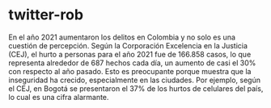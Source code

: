 # twitter-rob

En el año 2021 aumentaron los delitos en Colombia y no solo es una cuestión de percepción. Según la Corporación Excelencia en la Justicia (CEJ), el hurto a personas para el año 2021 fue de 166.858 casos, lo que representa alrededor de 687 hechos cada día, un aumento de casi el 30% con respecto al año pasado. Esto es preocupante porque muestra que la inseguridad ha crecido, especialmente en las ciudades. Por ejemplo, según el CEJ, en Bogotá se presentaron el 37% de los hurtos de celulares del país, lo cual es una cifra alarmante. 
